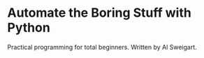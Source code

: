 # Automate the Boring Stuff with Python
Practical programming for total beginners. Written by Al Sweigart.
